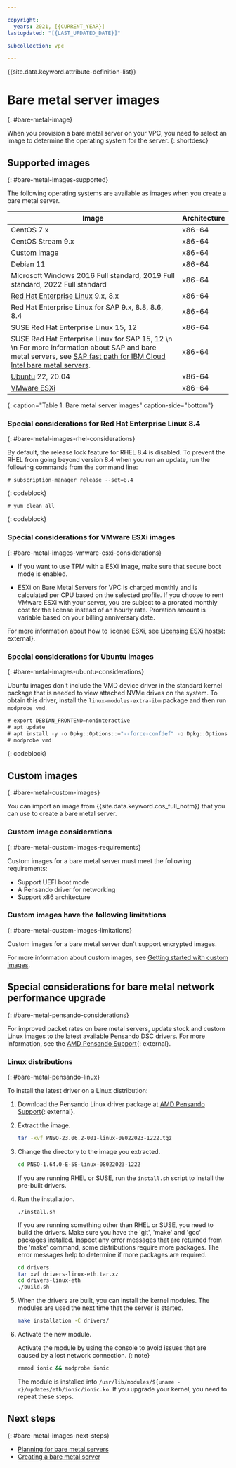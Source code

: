```yaml
---

copyright:
  years: 2021, [{CURRENT_YEAR}]
lastupdated: "[{LAST_UPDATED_DATE}]"

subcollection: vpc

---
```


{{site.data.keyword.attribute-definition-list}}

# Bare metal server images
{: #bare-metal-image}

When you provision a bare metal server on your VPC, you need to select an image to determine the operating system for the server.
{: shortdesc}

## Supported images
{: #bare-metal-images-supported}

The following operating systems are available as images when you create a bare metal server.

| Image | Architecture |
|---|---|
| CentOS 7.x | x86-64 |
| CentOS Stream 9.x | x86-64 |
| [Custom image](#bare-metal-custom-images) | x86-64 |
| Debian 11 | x86-64 |
| Microsoft Windows 2016 Full standard, 2019 Full standard, 2022 Full standard | x86-64 |
| [Red Hat Enterprise Linux](#bare-metal-images-rhel-considerations) 9.x, 8.x| x86-64 |
| Red Hat Enterprise Linux for SAP 9.x, 8.8, 8.6, 8.4 | x86-64 |
| SUSE Red Hat Enterprise Linux 15, 12 | x86-64 |
| SUSE Red Hat Enterprise Linux for SAP 15, 12  \n  \n For more information about SAP and bare metal servers, see [SAP fast path for IBM Cloud Intel bare metal servers](/docs/sap?topic=sap-fast-path-site-map-intel-bm). | x86-64 |
| [Ubuntu](#bare-metal-images-ubuntu-considerations) 22, 20.04 | x86-64 |
| [VMware ESXi](#bare-metal-images-vmware-esxi-considerations) | x86-64 |
{: caption="Table 1. Bare metal server images" caption-side="bottom"}

### Special considerations for Red Hat Enterprise Linux 8.4
{: #bare-metal-images-rhel-considerations}

By default, the release lock feature for RHEL 8.4 is disabled. To prevent the RHEL from going beyond version 8.4 when you run an update, run the following commands from the command line:

   ```text
   # subscription-manager release --set=8.4
   ```
 {: codeblock}

   ```text
   # yum clean all
   ```
   {: codeblock}

### Special considerations for VMware ESXi images
{: #bare-metal-images-vmware-esxi-considerations}

* If you want to use TPM with a ESXi image, make sure that secure boot mode is enabled.

* ESXi on Bare Metal Servers for VPC is charged monthly and is calculated per CPU based on the selected profile. If you choose to rent VMware ESXi with your server, you are subject to a prorated monthly cost for the license instead of an hourly rate. Proration amount is variable based on your billing anniversary date.

For more information about how to license ESXi, see [Licensing ESXi hosts](https://docs.vmware.com/en/VMware-vSphere/7.0/com.vmware.esxi.install.doc/GUID-28D25806-748B-49C0-97A1-E7DE5CB335A9.html){: external}.

### Special considerations for Ubuntu images
{: #bare-metal-images-ubuntu-considerations}

Ubuntu images don't include the VMD device driver in the standard kernel package that is needed to view attached NVMe drives on the system. To obtain this driver, install the `linux-modules-extra-ibm` package and then run `modprobe vmd`.

```java
# export DEBIAN_FRONTEND=noninteractive
# apt update
# apt install -y -o Dpkg::Options::="--force-confdef" -o Dpkg::Options::="--force-confold" linux-modules-extra-ibm linux-modules-extra-$(uname -r)
# modprobe vmd
```
{: codeblock}

## Custom images
{: #bare-metal-custom-images}

You can import an image from {{site.data.keyword.cos_full_notm}} that you can use to create a bare metal server.

### Custom image considerations
{: #bare-metal-custom-images-requirements}

Custom images for a bare metal server must meet the following requirements:

* Support UEFI boot mode
* A Pensando driver for networking
* Support x86 architecture

### Custom images have the following limitations
{: #bare-metal-custom-images-limitations}

Custom images for a bare metal server don't support encrypted images.

For more information about custom images, see [Getting started with custom images](/docs/vpc?topic=vpc-planning-custom-images).

## Special considerations for bare metal network performance upgrade
{: #bare-metal-pensando-considerations}

For improved packet rates on bare metal servers, update stock and custom Linux images to the latest available Pensando DSC drivers. For more information, see the [AMD Pensando Support](https://www.amd.com/en/support/accelerators/pensando.html){: external}.


### Linux distributions
{: #bare-metal-pensando-linux}

To install the latest driver on a Linux distribution:

1. Download the Pensando Linux driver package at [AMD Pensando Support](https://www.amd.com/en/support/accelerators/pensando.html){: external}.
   
2. Extract the image.
   
   ```sh
   tar -xvf PNSO-23.06.2-001-linux-08022023-1222.tgz
   ```
   
3. Change the directory to the image you extracted.
   
   ```sh
   cd PNSO-1.64.0-E-58-linux-08022023-1222
   ```
   
   If you are running RHEL or SUSE, run the `install.sh` script to install the pre-built drivers.
   
4. Run the installation.
   
   `./install.sh`
   
   If you are running something other than RHEL or SUSE, you need to build the drivers. Make sure you have the 'git', 'make' and 'gcc' packages installed. Inspect any error messages that are returned from the 'make' command, some distributions require more packages. The error messages help to determine if more packages are required.
   
   ```sh
   cd drivers
   tar xvf drivers-linux-eth.tar.xz
   cd drivers-linux-eth
   ./build.sh
   ```
   
5. When the drivers are built, you can install the kernel modules. The modules are used the next time that the server is started.
   
   ```sh
   make installation -C drivers/
   ```
   
6. Activate the new module.
   
   Activate the module by using the console to avoid issues that are caused by a lost network connection.
   {: note}
   
   ```sh
   rmmod ionic && modprobe ionic
   ```
   
   The module is installed into `/usr/lib/modules/${uname -r}/updates/eth/ionic/ionic.ko`. If you upgrade your kernel, you need to repeat these steps.


## Next steps
{: #bare-metal-images-next-steps}

* [Planning for bare metal servers](/docs/vpc?topic=vpc-planning-for-bare-metal-servers)
* [Creating a bare metal server](/docs/vpc?topic=vpc-creating-bare-metal-servers)
